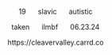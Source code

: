 

  <p align="center">
  19 ⠀⠀slavic ⠀⠀autistic
  </p>
  <p align="center">
  taken ⠀⠀ilmbf ⠀⠀06.23.24
  </p>
  <p align="center">
  https://cleavervalley.carrd.co
  </p>

